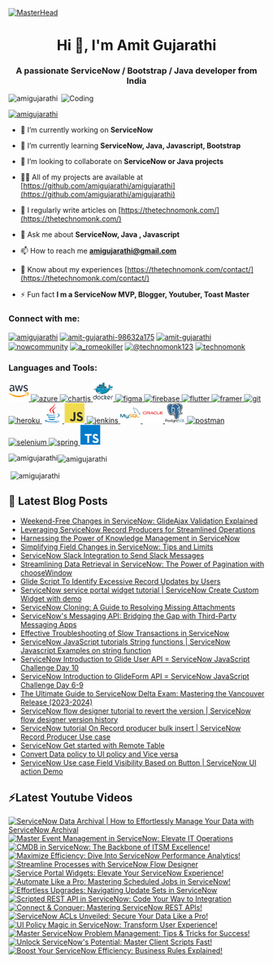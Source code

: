 
[![MasterHead](https://i.gifer.com/origin/22/22657b8a577f858827c5d46dac32cf53.gif)](https://amigujarathi.io)

<h1 align="center">Hi 👋, I'm Amit Gujarathi</h1>
<h3 align="center">A passionate ServiceNow / Bootstrap / Java developer from India</h3>
<img align="right" alt="Coding" width="400" src="https://cdn.filestackcontent.com/efbSR18hT5uRKuo0zoMA">

<p align="left"> <img src="https://komarev.com/ghpvc/?username=amigujarathi&label=Profile%20views&color=0e75b6&style=flat" alt="amigujarathi" /> </p>

<p align="left"> <a href="https://twitter.com/amigujarathi" target="blank"><img src="https://img.shields.io/twitter/follow/amigujarathi?logo=twitter&style=for-the-badge" alt="amigujarathi" /></a> </p>

- 🔭 I’m currently working on **ServiceNow**

- 🌱 I’m currently learning **ServiceNow, Java, Javascript, Bootstrap**

- 👯 I’m looking to collaborate on **ServiceNow or Java projects**

- 👨‍💻 All of my projects are available at [https://github.com/amigujarathi/amigujarathi](https://github.com/amigujarathi/amigujarathi)

- 📝 I regularly write articles on [https://thetechnomonk.com/](https://thetechnomonk.com/)

- 💬 Ask me about **ServiceNow, Java , Javascript**

- 📫 How to reach me **amigujarathi@gmail.com**

- 📄 Know about my experiences [https://thetechnomonk.com/contact/](https://thetechnomonk.com/contact/)

- ⚡ Fun fact **I m a ServiceNow MVP, Blogger, Youtuber, Toast Master**

<h3 align="left">Connect with me:</h3>
<p align="left">
<a href="https://twitter.com/amigujarathi" target="blank"><img align="center" src="https://raw.githubusercontent.com/rahuldkjain/github-profile-readme-generator/master/src/images/icons/Social/twitter.svg" alt="amigujarathi" height="30" width="40" /></a>
<a href="https://linkedin.com/in/amit-gujarathi-98632a175" target="blank"><img align="center" src="https://raw.githubusercontent.com/rahuldkjain/github-profile-readme-generator/master/src/images/icons/Social/linked-in-alt.svg" alt="amit-gujarathi-98632a175" height="30" width="40" /></a>
<a href="https://stackoverflow.com/users/amit-gujarathi" target="blank"><img align="center" src="https://raw.githubusercontent.com/rahuldkjain/github-profile-readme-generator/master/src/images/icons/Social/stack-overflow.svg" alt="amit-gujarathi" height="30" width="40" /></a>
<a href="https://www.servicenow.com/community/user/viewprofilepage/user-id/265565" target="blank"><img align="center" src="https://raw.githubusercontent.com/rahuldkjain/github-profile-readme-generator/master/src/images/icons/Social/codesandbox.svg" alt="nowcommunity" height="30" width="40" /></a>
<a href="https://instagram.com/a_romeokiller" target="blank"><img align="center" src="https://raw.githubusercontent.com/rahuldkjain/github-profile-readme-generator/master/src/images/icons/Social/instagram.svg" alt="a_romeokiller" height="30" width="40" /></a>
<a href="https://medium.com/@technomonk123" target="blank"><img align="center" src="https://raw.githubusercontent.com/rahuldkjain/github-profile-readme-generator/master/src/images/icons/Social/medium.svg" alt="@technomonk123" height="30" width="40" /></a>
<a href="https://www.youtube.com/c/technomonk" target="blank"><img align="center" src="https://raw.githubusercontent.com/rahuldkjain/github-profile-readme-generator/master/src/images/icons/Social/youtube.svg" alt="technomonk" height="30" width="40" /></a>
</p>

<h3 align="left">Languages and Tools:</h3>
<p align="left"> <a href="https://aws.amazon.com" target="_blank" rel="noreferrer"> <img src="https://raw.githubusercontent.com/devicons/devicon/master/icons/amazonwebservices/amazonwebservices-original-wordmark.svg" alt="aws" width="40" height="40"/> </a> <a href="https://azure.microsoft.com/en-in/" target="_blank" rel="noreferrer"> <img src="https://www.vectorlogo.zone/logos/microsoft_azure/microsoft_azure-icon.svg" alt="azure" width="40" height="40"/> </a> <a href="https://www.chartjs.org" target="_blank" rel="noreferrer"> <img src="https://www.chartjs.org/media/logo-title.svg" alt="chartjs" width="40" height="40"/> </a> <a href="https://www.docker.com/" target="_blank" rel="noreferrer"> <img src="https://raw.githubusercontent.com/devicons/devicon/master/icons/docker/docker-original-wordmark.svg" alt="docker" width="40" height="40"/> </a> <a href="https://www.figma.com/" target="_blank" rel="noreferrer"> <img src="https://www.vectorlogo.zone/logos/figma/figma-icon.svg" alt="figma" width="40" height="40"/> </a> <a href="https://firebase.google.com/" target="_blank" rel="noreferrer"> <img src="https://www.vectorlogo.zone/logos/firebase/firebase-icon.svg" alt="firebase" width="40" height="40"/> </a> <a href="https://flutter.dev" target="_blank" rel="noreferrer"> <img src="https://www.vectorlogo.zone/logos/flutterio/flutterio-icon.svg" alt="flutter" width="40" height="40"/> </a> <a href="https://www.framer.com/" target="_blank" rel="noreferrer"> <img src="https://www.vectorlogo.zone/logos/framer/framer-icon.svg" alt="framer" width="40" height="40"/> </a> <a href="https://git-scm.com/" target="_blank" rel="noreferrer"> <img src="https://www.vectorlogo.zone/logos/git-scm/git-scm-icon.svg" alt="git" width="40" height="40"/> </a> <a href="https://heroku.com" target="_blank" rel="noreferrer"> <img src="https://www.vectorlogo.zone/logos/heroku/heroku-icon.svg" alt="heroku" width="40" height="40"/> </a> <a href="https://www.java.com" target="_blank" rel="noreferrer"> <img src="https://raw.githubusercontent.com/devicons/devicon/master/icons/java/java-original.svg" alt="java" width="40" height="40"/> </a> <a href="https://developer.mozilla.org/en-US/docs/Web/JavaScript" target="_blank" rel="noreferrer"> <img src="https://raw.githubusercontent.com/devicons/devicon/master/icons/javascript/javascript-original.svg" alt="javascript" width="40" height="40"/> </a> <a href="https://www.jenkins.io" target="_blank" rel="noreferrer"> <img src="https://www.vectorlogo.zone/logos/jenkins/jenkins-icon.svg" alt="jenkins" width="40" height="40"/> </a> <a href="https://www.mysql.com/" target="_blank" rel="noreferrer"> <img src="https://raw.githubusercontent.com/devicons/devicon/master/icons/mysql/mysql-original-wordmark.svg" alt="mysql" width="40" height="40"/> </a> <a href="https://www.oracle.com/" target="_blank" rel="noreferrer"> <img src="https://raw.githubusercontent.com/devicons/devicon/master/icons/oracle/oracle-original.svg" alt="oracle" width="40" height="40"/> </a> <a href="https://www.postgresql.org" target="_blank" rel="noreferrer"> <img src="https://raw.githubusercontent.com/devicons/devicon/master/icons/postgresql/postgresql-original-wordmark.svg" alt="postgresql" width="40" height="40"/> </a> <a href="https://postman.com" target="_blank" rel="noreferrer"> <img src="https://www.vectorlogo.zone/logos/getpostman/getpostman-icon.svg" alt="postman" width="40" height="40"/> </a> <a href="https://www.selenium.dev" target="_blank" rel="noreferrer"> <img src="https://raw.githubusercontent.com/detain/svg-logos/780f25886640cef088af994181646db2f6b1a3f8/svg/selenium-logo.svg" alt="selenium" width="40" height="40"/> </a> <a href="https://spring.io/" target="_blank" rel="noreferrer"> <img src="https://www.vectorlogo.zone/logos/springio/springio-icon.svg" alt="spring" width="40" height="40"/> </a> <a href="https://www.typescriptlang.org/" target="_blank" rel="noreferrer"> <img src="https://raw.githubusercontent.com/devicons/devicon/master/icons/typescript/typescript-original.svg" alt="typescript" width="40" height="40"/> </a> </p>



<p><img align="left" src="https://github-readme-stats.vercel.app/api/top-langs?username=amigujarathi&show_icons=true&locale=en&layout=compact" alt="amigujarathi" /></p>
<p><img align="center" src="https://github-readme-streak-stats.herokuapp.com/?user=amigujarathi&" alt="amigujarathi" /></p>
<p>&nbsp;<img align="center" src="https://github-readme-stats.vercel.app/api?username=amigujarathi&show_icons=true&locale=en" alt="amigujarathi" /></p>


## 📕 Latest Blog Posts
<!-- BLOG-POST-LIST:START -->
- [Weekend-Free Changes in ServiceNow: GlideAjax Validation Explained](https://www.servicenow.com/community/itsm-articles/weekend-free-changes-in-servicenow-glideajax-validation/ta-p/2890616)
- [Leveraging ServiceNow Record Producers for Streamlined Operations](https://www.servicenow.com/community/itsm-articles/leveraging-servicenow-record-producers-for-streamlined/ta-p/2877121)
- [Harnessing the Power of Knowledge Management in ServiceNow](https://www.servicenow.com/community/itsm-articles/harnessing-the-power-of-knowledge-management-in-servicenow/ta-p/2858772)
- [Simplifying Field Changes in ServiceNow: Tips and Limits](https://www.servicenow.com/community/developer-articles/simplifying-field-changes-in-servicenow-tips-and-limits/ta-p/2855767)
- [ServiceNow Slack Integration to Send Slack Messages](https://www.servicenow.com/community/developer-articles/servicenow-slack-integration-to-send-slack-messages/ta-p/2837954)
- [Streamlining Data Retrieval in ServiceNow: The Power of Pagination with chooseWindow](https://www.servicenow.com/community/developer-articles/streamlining-data-retrieval-in-servicenow-the-power-of/ta-p/2827351)
- [Glide Script To Identify Excessive Record Updates by Users](https://www.servicenow.com/community/developer-articles/glide-script-to-identify-excessive-record-updates-by-users/ta-p/2827660)
- [ServiceNow service portal widget tutorial | ServiceNow Create Custom Widget with demo](https://www.servicenow.com/community/developer-articles/servicenow-service-portal-widget-tutorial-servicenow-create/ta-p/2373674)
- [ServiceNow Cloning: A Guide to Resolving Missing Attachments](https://www.servicenow.com/community/developer-articles/servicenow-cloning-a-guide-to-resolving-missing-attachments/ta-p/2759058)
- [ServiceNow&#39;s Messaging API: Bridging the Gap with Third-Party Messaging Apps](https://www.servicenow.com/community/developer-articles/servicenow-s-messaging-api-bridging-the-gap-with-third-party/ta-p/2670861)
- [Effective Troubleshooting of Slow Transactions in ServiceNow](https://www.servicenow.com/community/developer-articles/effective-troubleshooting-of-slow-transactions-in-servicenow/ta-p/2748206)
- [ServiceNow JavaScript tutorials String functions | ServiceNow Javascript Examples on string function](https://www.servicenow.com/community/developer-articles/servicenow-javascript-tutorials-string-functions-servicenow/ta-p/2373677)
- [ServiceNow Introduction to Glide User API = ServiceNow JavaScript Challenge Day 10](https://www.servicenow.com/community/developer-articles/servicenow-introduction-to-glide-user-api-servicenow-javascript/ta-p/2388703)
- [ServiceNow Introduction to GlideForm API = ServiceNow JavaScript Challenge Day 6-9](https://www.servicenow.com/community/developer-articles/servicenow-introduction-to-glideform-api-servicenow-javascript/ta-p/2388700)
- [The Ultimate Guide to ServiceNow Delta Exam: Mastering the Vancouver Release &lpar;2023-2024&rpar;](https://www.servicenow.com/community/community-resources/the-ultimate-guide-to-servicenow-delta-exam-mastering-the/ta-p/2733371)
- [ServiceNow flow designer tutorial to revert the version | ServiceNow flow designer version history](https://www.servicenow.com/community/developer-articles/servicenow-flow-designer-tutorial-to-revert-the-version/ta-p/2373668)
- [ServiceNow tutorial On Record producer bulk insert | ServiceNow Record Producer Use case](https://www.servicenow.com/community/developer-articles/servicenow-tutorial-on-record-producer-bulk-insert-servicenow/ta-p/2373662)
- [ServiceNow Get started with Remote Table](https://www.servicenow.com/community/developer-articles/servicenow-get-started-with-remote-table/ta-p/2373659)
- [Convert Data policy to UI policy and Vice versa](https://www.servicenow.com/community/developer-articles/convert-data-policy-to-ui-policy-and-vice-versa/ta-p/2367689)
- [ServiceNow Use case Field Visibility Based on Button | ServiceNow UI action Demo](https://www.servicenow.com/community/developer-articles/servicenow-use-case-field-visibility-based-on-button-servicenow/ta-p/2362758)
<!-- BLOG-POST-LIST:END -->


## ⚡Latest Youtube Videos

<!-- BEGIN YOUTUBE-CARDS -->
[![ServiceNow Data Archival | How to Effortlessly Manage Your Data with ServiceNow Archival](https://ytcards.demolab.com/?id=RsCa9JXfOH8&title=ServiceNow+Data+Archival+%7C+How+to+Effortlessly+Manage+Your+Data+with+ServiceNow+Archival&lang=en&timestamp=1713534754&background_color=%230d1117&title_color=%23ffffff&stats_color=%23dedede&max_title_lines=1&width=250&border_radius=5 "ServiceNow Data Archival | How to Effortlessly Manage Your Data with ServiceNow Archival")](https://www.youtube.com/watch?v=RsCa9JXfOH8)
[![Master Event Management in ServiceNow: Elevate IT Operations](https://ytcards.demolab.com/?id=Y2vqUAXJHqo&title=Master+Event+Management+in+ServiceNow%3A+Elevate+IT+Operations&lang=en&timestamp=1713465030&background_color=%230d1117&title_color=%23ffffff&stats_color=%23dedede&max_title_lines=1&width=250&border_radius=5 "Master Event Management in ServiceNow: Elevate IT Operations")](https://www.youtube.com/watch?v=Y2vqUAXJHqo)
[![CMDB in ServiceNow: The Backbone of ITSM Excellence!](https://ytcards.demolab.com/?id=ssWHVTcokpU&title=CMDB+in+ServiceNow%3A+The+Backbone+of+ITSM+Excellence%21&lang=en&timestamp=1713378636&background_color=%230d1117&title_color=%23ffffff&stats_color=%23dedede&max_title_lines=1&width=250&border_radius=5 "CMDB in ServiceNow: The Backbone of ITSM Excellence!")](https://www.youtube.com/watch?v=ssWHVTcokpU)
[![Maximize Efficiency: Dive Into ServiceNow Performance Analytics!](https://ytcards.demolab.com/?id=LBB_eXH6sGU&title=Maximize+Efficiency%3A+Dive+Into+ServiceNow+Performance+Analytics%21&lang=en&timestamp=1713292212&background_color=%230d1117&title_color=%23ffffff&stats_color=%23dedede&max_title_lines=1&width=250&border_radius=5 "Maximize Efficiency: Dive Into ServiceNow Performance Analytics!")](https://www.youtube.com/watch?v=LBB_eXH6sGU)
[![Streamline Processes with ServiceNow Flow Designer](https://ytcards.demolab.com/?id=dcBTHdXzViI&title=Streamline+Processes+with+ServiceNow+Flow+Designer&lang=en&timestamp=1713205832&background_color=%230d1117&title_color=%23ffffff&stats_color=%23dedede&max_title_lines=1&width=250&border_radius=5 "Streamline Processes with ServiceNow Flow Designer")](https://www.youtube.com/watch?v=dcBTHdXzViI)
[![Service Portal Widgets: Elevate Your ServiceNow Experience!](https://ytcards.demolab.com/?id=PXKgZMKrvvQ&title=Service+Portal+Widgets%3A+Elevate+Your+ServiceNow+Experience%21&lang=en&timestamp=1713119415&background_color=%230d1117&title_color=%23ffffff&stats_color=%23dedede&max_title_lines=1&width=250&border_radius=5 "Service Portal Widgets: Elevate Your ServiceNow Experience!")](https://www.youtube.com/watch?v=PXKgZMKrvvQ)
[![Automate Like a Pro: Mastering Scheduled Jobs in ServiceNow!](https://ytcards.demolab.com/?id=2_5UgmnZ4ko&title=Automate+Like+a+Pro%3A+Mastering+Scheduled+Jobs+in+ServiceNow%21&lang=en&timestamp=1712860204&background_color=%230d1117&title_color=%23ffffff&stats_color=%23dedede&max_title_lines=1&width=250&border_radius=5 "Automate Like a Pro: Mastering Scheduled Jobs in ServiceNow!")](https://www.youtube.com/watch?v=2_5UgmnZ4ko)
[![Effortless Upgrades: Navigating Update Sets in ServiceNow](https://ytcards.demolab.com/?id=36Z1fG0Yrd8&title=Effortless+Upgrades%3A+Navigating+Update+Sets+in+ServiceNow&lang=en&timestamp=1712773803&background_color=%230d1117&title_color=%23ffffff&stats_color=%23dedede&max_title_lines=1&width=250&border_radius=5 "Effortless Upgrades: Navigating Update Sets in ServiceNow")](https://www.youtube.com/watch?v=36Z1fG0Yrd8)
[![Scripted REST API in ServiceNow: Code Your Way to Integration](https://ytcards.demolab.com/?id=bzjBkY7_V7A&title=Scripted+REST+API+in+ServiceNow%3A+Code+Your+Way+to+Integration&lang=en&timestamp=1712687432&background_color=%230d1117&title_color=%23ffffff&stats_color=%23dedede&max_title_lines=1&width=250&border_radius=5 "Scripted REST API in ServiceNow: Code Your Way to Integration")](https://www.youtube.com/watch?v=bzjBkY7_V7A)
[![Connect & Conquer: Mastering ServiceNow REST APIs!](https://ytcards.demolab.com/?id=XaseWHSgjK0&title=Connect+%26+Conquer%3A+Mastering+ServiceNow+REST+APIs%21&lang=en&timestamp=1712601021&background_color=%230d1117&title_color=%23ffffff&stats_color=%23dedede&max_title_lines=1&width=250&border_radius=5 "Connect & Conquer: Mastering ServiceNow REST APIs!")](https://www.youtube.com/watch?v=XaseWHSgjK0)
[![ServiceNow ACLs Unveiled: Secure Your Data Like a Pro!](https://ytcards.demolab.com/?id=nZn21HQusow&title=ServiceNow+ACLs+Unveiled%3A+Secure+Your+Data+Like+a+Pro%21&lang=en&timestamp=1712514636&background_color=%230d1117&title_color=%23ffffff&stats_color=%23dedede&max_title_lines=1&width=250&border_radius=5 "ServiceNow ACLs Unveiled: Secure Your Data Like a Pro!")](https://www.youtube.com/watch?v=nZn21HQusow)
[![UI Policy Magic in ServiceNow: Transform User Experience!](https://ytcards.demolab.com/?id=Iu4KOZGO8-g&title=UI+Policy+Magic+in+ServiceNow%3A+Transform+User+Experience%21&lang=en&timestamp=1712255421&background_color=%230d1117&title_color=%23ffffff&stats_color=%23dedede&max_title_lines=1&width=250&border_radius=5 "UI Policy Magic in ServiceNow: Transform User Experience!")](https://www.youtube.com/watch?v=Iu4KOZGO8-g)
[![Master ServiceNow Problem Management: Tips & Tricks for Success!](https://ytcards.demolab.com/?id=OBcRIsaK_rQ&title=Master+ServiceNow+Problem+Management%3A+Tips+%26+Tricks+for+Success%21&lang=en&timestamp=1712241025&background_color=%230d1117&title_color=%23ffffff&stats_color=%23dedede&max_title_lines=1&width=250&border_radius=5 "Master ServiceNow Problem Management: Tips & Tricks for Success!")](https://www.youtube.com/watch?v=OBcRIsaK_rQ)
[![Unlock ServiceNow's Potential: Master Client Scripts Fast!](https://ytcards.demolab.com/?id=zKaapYL0jc4&title=Unlock+ServiceNow%27s+Potential%3A+Master+Client+Scripts+Fast%21&lang=en&timestamp=1712082644&background_color=%230d1117&title_color=%23ffffff&stats_color=%23dedede&max_title_lines=1&width=250&border_radius=5 "Unlock ServiceNow's Potential: Master Client Scripts Fast!")](https://www.youtube.com/watch?v=zKaapYL0jc4)
[![Boost Your ServiceNow Efficiency: Business Rules Explained!](https://ytcards.demolab.com/?id=O5_kSI6ngyM&title=Boost+Your+ServiceNow+Efficiency%3A+Business+Rules+Explained%21&lang=en&timestamp=1711996216&background_color=%230d1117&title_color=%23ffffff&stats_color=%23dedede&max_title_lines=1&width=250&border_radius=5 "Boost Your ServiceNow Efficiency: Business Rules Explained!")](https://www.youtube.com/watch?v=O5_kSI6ngyM)
<!-- END YOUTUBE-CARDS -->

